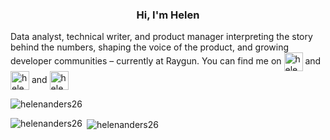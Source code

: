 <h3 align="center">Hi, I'm Helen</h3>

<p align="left">Data analyst, technical writer, and product manager interpreting the story behind the numbers, shaping the voice of the product, and growing developer communities – currently at Raygun. You can find me on <a href="https://dev.to/helenanders26" target="blank"><img align="center" src="https://cdn.jsdelivr.net/npm/simple-icons@3.0.1/icons/dev-dot-to.svg" alt="helenanders26" height="30" width="30" /></a> and <a href="https://twitter.com/helenanders26" target="blank"><img align="center" src="https://cdn.jsdelivr.net/npm/simple-icons@3.0.1/icons/twitter.svg" alt="helenanders26" height="30" width="30" /></a> and <a href="https://linkedin.com/in/helenanders26" target="blank"><img align="center" src="https://cdn.jsdelivr.net/npm/simple-icons@3.0.1/icons/linkedin.svg" alt="helenanders26" height="30" width="30" /></a></p>

<p align="left"> <img src="https://komarev.com/ghpvc/?username=helenanders26" alt="helenanders26" /> </p>

<p><img align="left" src="https://github-readme-stats.vercel.app/api/top-langs/?username=helenanders26&layout=compact" alt="helenanders26" /></p>

<p>&nbsp;<img align="center" src="https://github-readme-stats.vercel.app/api?username=helenanders26&show_icons=true" alt="helenanders26" /></p>




